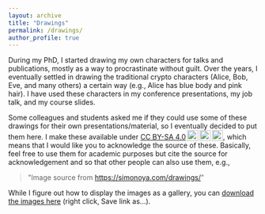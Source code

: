 ```yaml
---
layout: archive
title: "Drawings"
permalink: /drawings/
author_profile: true
---
```


During my PhD, I started drawing my own characters for talks and publications, mostly as a way to procrastinate without guilt. 
Over the years, I eventually settled in drawing the traditional crypto characters (Alice, Bob, Eve, and many others) a certain way (e.g., Alice has blue body and pink hair).
I have used these characters in my conference presentations, my job talk, and my course slides.

Some colleagues and students asked me if they could use some of these drawings for their own presentations/material, so I eventually decided to put them here.
I make these available under <a href="https://creativecommons.org/licenses/by-sa/4.0/?ref=chooser-v1" target="_blank" rel="license noopener noreferrer" style="display:inline-block;">CC BY-SA 4.0<img style="height:22px!important;margin-left:3px;vertical-align:text-bottom;" src="https://mirrors.creativecommons.org/presskit/icons/cc.svg?ref=chooser-v1" alt=""><img style="height:22px!important;margin-left:3px;vertical-align:text-bottom;" src="https://mirrors.creativecommons.org/presskit/icons/by.svg?ref=chooser-v1" alt=""><img style="height:22px!important;margin-left:3px;vertical-align:text-bottom;" src="https://mirrors.creativecommons.org/presskit/icons/sa.svg?ref=chooser-v1" alt=""></a>,
which means that I would like you to acknowledge the source of these.
Basically, feel free to use them for academic purposes but cite the source for acknowledgement and so that other people can also use them, e.g., 
> "Image source from https://simonoya.com/drawings/"

While I figure out how to display the images as a gallery, you can [download the images here](http://simon-oya.github.io/files/drawings.zip) (right click, Save link as...).
